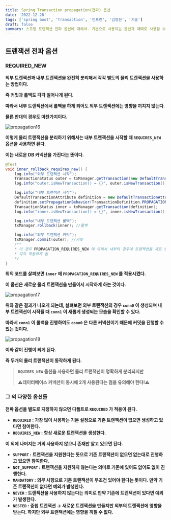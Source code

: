 ```yaml
---
title: Spring Transaction propagation(전파) 옵션
date: '2022-12-28'
tags: ['spring boot', 'Transaction', '인프런', '김영한', '기술']
draft: false
summary: 스프링 트랜잭션 전파 옵션에 대해서. 기본으로 사용되는 옵션과 때때로 사용할 수 있는 옵션에 대해서 살펴보도록 하자.
---
```


## **트랜잭션 전파 옵션**

### **REQUIRED_NEW**

**외부 트랜잭션과 내부 트랜잭션을 완전히 분리해서 각각 별도의 물리 트랜잭션을 사용하는 방법이다.**

**즉 커밋과 롤백도 각각 일어나게 된다.**

**따라서 내부 트랜잭션에서 롤백을 하게 되어도 외부 트랜잭션에는 영향을 끼치지 않는다.**

**물론 반대의 경우도 마찬가지이다.**

![propagation16](/static/images/propagation/propagation16.png)

**이렇게 물리 트랜잭션을 분리하기 위해서는 내부 트랜잭션을 시작할 때 `REQUIRES_NEW` 옵션을 사용하면 된다.**

**이는 새로운 DB 커넥션을 가진다는 뜻이다.**

```java
@Test
void inner_rollback_requires_new() {
	log.info("외부 트랜잭션 시작");
	TransactionStatus outer = txManager.getTransaction(new DefaultTransactionAttribute());
	log.info("outer.isNewTransaction() = {}", outer.isNewTransaction()); //True

	log.info("내부 트랜잭션 시작");
	DefaultTransactionAttribute definition = new DefaultTransactionAttribute();
	definition.setPropagationBehavior(TransactionDefinition.PROPAGATION_REQUIRES_NEW);
	TransactionStatus inner = txManager.getTransaction(definition);
	log.info("inner.isNewTransaction() = {}", inner.isNewTransaction()); //True

	log.info("내부 트랜잭션 롤백");
	txManager.rollback(inner); //롤백

	log.info("외부 트랜잭션 커밋");
	txManager.commit(outer); //커밋
	/**
	* 이 경우 PROPAGATION_REQUIRES_NEW 에 의해서 내부의 경우에 트랜잭션을 새로 생성하기 때문에 롤백이 되어도 커밋이 되게 된다.
	* 각각 작동하게 됨
	*/
}
```

**위의 코드를 살펴보면 `inner` 에 `PROPAGATION_REQUIRES_NEW` 를 적용시켰다.**

**이 옵션은 새로운 물리 트랜잭션을 만들어서 시작하게 하는 것이다.**

![propagation17](/static/images/propagation/propagation17.png)

**위와 같은 결과가 나오게 되는데, 살펴보면 외부 트랜잭션의 경우 `conn0` 이 생성되며 내부 트랜잭션이 시작될 때 `conn1` 이 새롭게 생성되는 모습을 확인할 수 있다.**

**따라서 `conn1` 이 롤백을 진행하여도 `conn0` 은 다른 커넥션이기 때문에 커밋을 진행할 수 있는 것이다.**

![propagation18](/static/images/propagation/propagation18.png)

**이와 같이 진행이 되게 된다.**

**즉 두개의 물리 트랜잭션이 동작하게 된다.**

> **`RQUIRES_NEW` 옵션을 사용하면 물리 트랜잭션이 명확하게 분리되지만**
>
> **⚠️데이터베이스 커넥션이 동시에 2개 사용된다는 점을 유의해야 한다!⚠️**

### **그 외 다양한 옵션들**

**전파 옵션을 별도로 지정하지 않으면 디폴트로 `REQUIRED` 가 적용이 된다.**

- **`REQUIRED` : 가장 많이 사용하는 기본 설정으로 기존 트랜잭션이 없으면 생성하고 있다면 참여한다.**
- **`REQUIRES_NEW` : 항상 새로운 트랜잭션을 생성한다.**

**이 외에 나머지는 거의 사용하지 않으니 존재만 알고 있으면 된다.**

- **`SUPPORT` : 트랜잭션을 지원한다는 뜻으로 기존 트랜잭션이 없으면 없는대로 진행하고 있으면 참여한다.**
- **`NOT_SUPPORT` : 트랜잭션을 지원하지 않는다는 의미로 기존에 있어도 없어도 없이 진행한다.**
- **`MANDATORY` : 의무 사항으로 기존 트랜잭션이 무조건 있어야 한다는 뜻이다. 만약 기존 트랜잭션이 없다면 예외가 발생한다.**
- **`NEVER` : 트랜잭션을 사용하지 않는다는 의미로 만약 기존에 트랜잭션이 있다면 예외가 발생한다.**
- **`NESTED` : 중첩 트랜잭션 → 새로운 트랜잭션을 만들지만 외부의 트랜잭션에 영향을 받는다. 하지만 외부 트랜잭션에는 영향을 끼칠 수 없다.**
